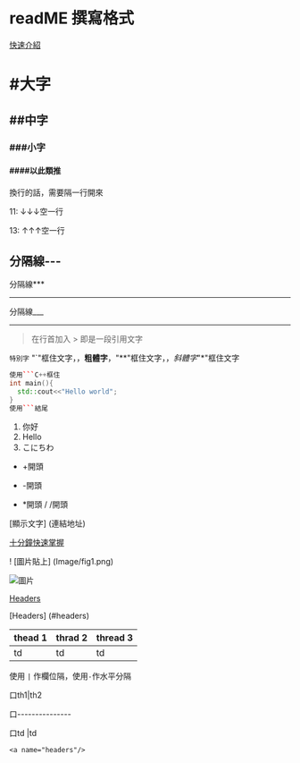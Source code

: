 # readME 撰寫格式

[快速介紹](https://gist.github.com/billy3321/1001749662c370887c63bb30f26c9e6e#alt-h1)

# #大字
## ##中字
### ###小字
#### ####以此類推



換行的話，需要隔一行開來

11: ↓↓↓空一行  

13: ↑↑↑空一行

分隔線---
---
分隔線***
***
分隔線___
___

>在行首加入 > 即是一段引用文字

`特別字` "`"框住文字，，**粗體字**，"**"框住文字，，*斜體字*"*"框住文字

```C++
使用```C++框住
int main(){
  std::cout<<"Hello world";
}
使用```結尾
```

1. 你好
2. Hello
  1. こにちわ
+ +開頭
- -開頭
* *開頭
/ /開頭

[顯示文字] (連結地址)

[十分鐘快速掌握](https://wcc723.github.io/development/2019/11/23/ten-mins-learn-markdown/)

! [圖片貼上] (Image/fig1.png)

![圖片](Image/1.png)

[Headers](#headers)

[Headers] (#headers)



| thead 1 | thrad 2 | thread 3 |
|---------|---------|----------|
| td      | td      | td       |

使用 `|` 作欄位隔，使用`-`作水平分隔

口th1|th2

口---------------

口td |td 


<a name="headers"/>


```no-highlight
<a name="headers"/>
```
